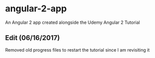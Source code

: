 # angular-2-app
An Angular 2 app created alongside the Udemy Angular 2 Tutorial

## Edit (06/16/2017)
Removed old progress files to restart the tutorial since I am revisiting it
